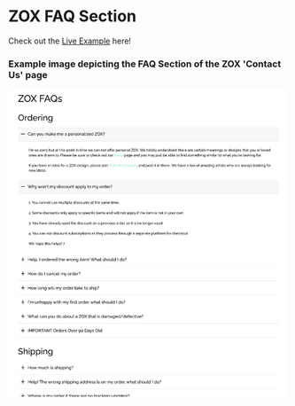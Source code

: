 # ZOX FAQ Section

 Check out the [Live Example](https://zox-faq.netlify.app/) here!

### Example image depicting the FAQ Section of the ZOX 'Contact Us' page

<img src='./src/assets/faq-section-detailed.png' alt="FAQ">

